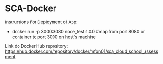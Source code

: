 # SCA-Docker
Instructions For Deployment of App:

- docker run -p 3000:8080 node_test:1.0.0 
#map from port 8080 on container to port 3000 on host's machine


Link do Docker Hub repository:
https://hub.docker.com/repository/docker/mfon01/sca_cloud_school_assessment
